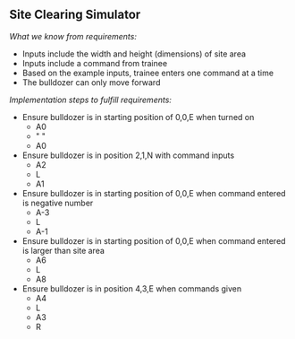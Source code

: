 ## Site Clearing Simulator

_What we know from requirements:_
- Inputs include the width and height (dimensions) of site area
- Inputs include a command from trainee
- Based on the example inputs, trainee enters one command at a time
- The bulldozer can only move forward

_Implementation steps to fulfill requirements:_
- Ensure bulldozer is in starting position of 0,0,E when turned on
  - A0
  - " " 
  - A0
- Ensure bulldozer is in position 2,1,N with command inputs 
  - A2
  - L
  - A1
- Ensure bulldozer is in starting position of 0,0,E when command entered is negative number
  - A-3
  - L
  - A-1
- Ensure bulldozer is in starting position of 0,0,E when command entered is larger than site area
  - A6
  - L
  - A8
- Ensure bulldozer is in position 4,3,E when commands given 
  - A4
  - L
  - A3
  - R




